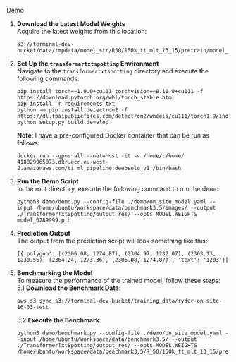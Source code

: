 Demo

1. **Download the Latest Model Weights**  
   Acquire the latest weights from this location:
   ```
   s3://terminal-dev-bucket/data/tmpdata/model_str/R50/150k_tt_mlt_13_15/pretrain/model_0289999.pth
   ```

2. **Set Up the `transformertxtspotting` Environment**  
   Navigate to the `transformertxtspotting` directory and execute the following commands:
   ```
   pip install torch==1.9.0+cu111 torchvision==0.10.0+cu111 -f https://download.pytorch.org/whl/torch_stable.html
   pip install -r requirements.txt
   python -m pip install detectron2 -f https://dl.fbaipublicfiles.com/detectron2/wheels/cu111/torch1.9/index.html
   python setup.py build develop
   ```
   **Note**: I have a pre-configured Docker container that can be run as follows:
   ```
   docker run --gpus all --net=host -it -v /home/:/home/ 418829965073.dkr.ecr.eu-west-2.amazonaws.com/ti_ml_pipeline:deepsolo_v1 /bin/bash 
   ```

3. **Run the Demo Script**  
   In the root directory, execute the following command to run the demo:
   ```
   python3 demo/demo.py --config-file ./demo/on_site_model.yaml --input /home/ubuntu/workspace/data/benchmark3.5/images/ --output ./TransformerTxtSpotting/output_res/ --opts MODEL.WEIGHTS model_0289999.pth
   ```

4. **Prediction Output**  
   The output from the prediction script will look something like this:
   ```
   [{'polygon': [(2306.08, 1274.87), (2304.97, 1232.07), (2363.13, 1230.56), (2364.24, 1273.36), (2306.08, 1274.87)], 'text': '1203'}]
   ```

5. **Benchmarking the Model**  
   To measure the performance of the trained model, follow these steps:
   5.1 **Download the Benchmark Data**:
   ```
   aws s3 sync s3://terminal-dev-bucket/training_data/ryder-on-site-16-03-test 
   ```
   5.2 **Execute the Benchmark**:
   ```
   python3 demo/benchmark.py --config-file ./demo/on_site_model.yaml --input /home/ubuntu/workspace/data/benchmark3.5/ --output ./TransformerTxtSpotting/output_res/ --opts MODEL.WEIGHTS /home/ubuntu/workspace/data/benchmark3.5/R_50/150k_tt_mlt_13_15/pretrain/model_0259999.pth
   ```

